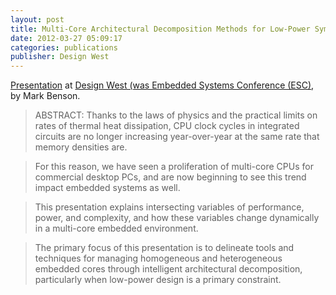 ```yaml
---
layout: post
title: Multi-Core Architectural Decomposition Methods for Low-Power Symmetric and Asymmetric Multi-Processing
date: 2012-03-27 05:09:17
categories: publications
publisher: Design West
---
```


[Presentation](http://www.logicpd.com/news/press-releases/logic-pds-director-of-software-strategy-to-speak-at-design-west/) at [Design West (was Embedded Systems Conference (ESC)](http://www.ubmdesign.com/), by Mark Benson. 

> ABSTRACT: Thanks to the laws of physics and the practical limits on rates of thermal heat dissipation, CPU clock cycles in integrated circuits are no longer increasing year-over-year at the same rate that memory densities are. 

> For this reason, we have seen a proliferation of multi-core CPUs for commercial desktop PCs, and are now beginning to see this trend impact embedded systems as well. 

> This presentation explains intersecting variables of performance, power, and complexity, and how these variables change dynamically in a multi-core embedded environment.  

> The primary focus of this presentation is to delineate tools and techniques for managing homogeneous and heterogeneous embedded cores through intelligent architectural decomposition, particularly when low-power design is a primary constraint.

